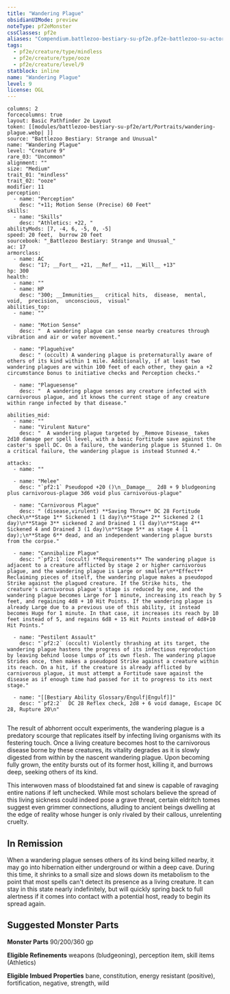 ```yaml
---
title: "Wandering Plague"
obsidianUIMode: preview
noteType: pf2eMonster
cssClasses: pf2e
aliases: "Compendium.battlezoo-bestiary-su-pf2e.pf2e-battlezoo-su-actors.Actor.LzFl4AQPfJa3jXcy" 
tags:
  - pf2e/creature/type/mindless
  - pf2e/creature/type/ooze
  - pf2e/creature/level/9
statblock: inline
name: "Wandering Plague"
level: 9
license: OGL
---
```


```statblock
columns: 2
forcecolumns: true
layout: Basic Pathfinder 2e Layout
token: [[modules/battlezoo-bestiary-su-pf2e/art/Portraits/wandering-plague.webp| ]]
source: "Battlezoo Bestiary: Strange and Unusual"
name: "Wandering Plague"
level: "Creature 9"
rare_03: "Uncommon"
alignment: ""
size: "Medium"
trait_01: "mindless"
trait_02: "ooze"
modifier: 11
perception:
  - name: "Perception"
    desc: "+11; Motion Sense (Precise) 60 Feet"
skills:
  - name: "Skills"
    desc: "Athletics: +22, "
abilityMods: [7, -4, 6, -5, 0, -5]
speed: 20 feet,  burrow 20 feet
sourcebook: "_Battlezoo Bestiary: Strange and Unusual_"
ac: 17
armorclass:
  - name: AC
    desc: "17; __Fort__ +21, __Ref__ +11, __Will__ +13"
hp: 300
health:
  - name: ""
  - name: HP
    desc: "300; __Immunities__  critical hits,  disease,  mental,  void,  precision,  unconscious,  visual"
abilities_top:
  - name: ""

  - name: "Motion Sense"
    desc: "  A wandering plague can sense nearby creatures through vibration and air or water movement."

  - name: "Plaguehive"
    desc: " (occult) A wandering plague is preternaturally aware of others of its kind within 1 mile. Additionally, if at least two wandering plagues are within 100 feet of each other, they gain a +2 circumstance bonus to initiative checks and Perception checks."

  - name: "Plaguesense"
    desc: "  A wandering plague senses any creature infected with carnivorous plague, and it knows the current stage of any creature within range infected by that disease."

abilities_mid:
  - name: ""
  - name: "Virulent Nature"
    desc: "  A wandering plague targeted by _Remove Disease_ takes 2d10 damage per spell level, with a basic Fortitude save against the caster's spell DC. On a failure, the wandering plague is Stunned 1. On a critical failure, the wandering plague is instead Stunned 4."

attacks:
  - name: ""

  - name: "Melee"
    desc: "`pf2:1` Pseudopod +20 ()\n__Damage__  2d8 + 9 bludgeoning plus carnivorous-plague 3d6 void plus carnivorous-plague"

  - name: "Carnivorous Plague"
    desc: " (disease,virulent) **Saving Throw** DC 28 Fortitude check\n**Stage 1** Sickened 1 (1 day)\n**Stage 2** Sickened 2 (1 day)\n**Stage 3** sickened 2 and Drained 1 (1 day)\n**Stage 4** Sickened 4 and Drained 3 (1 day)\n**Stage 5** as stage 4 (1 day);\n**Stage 6** dead, and an independent wandering plague bursts from the corpse."

  - name: "Cannibalize Plague"
    desc: "`pf2:1` (occult) **Requirements** The wandering plague is adjacent to a creature afflicted by stage 2 or higher carnivorous plague, and the wandering plague is Large or smaller\n**Effect** Reclaiming pieces of itself, the wandering plague makes a pseudopod Strike against the plagued creature. If the Strike hits, the creature's carnivorous plague's stage is reduced by one, and the wandering plague becomes Large for 1 minute, increasing its reach by 5 feet, and regaining 4d8 + 10 Hit Points. If the wandering plague is already Large due to a previous use of this ability, it instead becomes Huge for 1 minute. In that case, it increases its reach by 10 feet instead of 5, and regains 6d8 + 15 Hit Points instead of 4d8+10 Hit Points."

  - name: "Pestilent Assault"
    desc: "`pf2:2` (occult) Violently thrashing at its target, the wandering plague hastens the progress of its infectious reproduction by leaving behind loose lumps of its own flesh. The wandering plague Strides once, then makes a pseudopod Strike against a creature within its reach. On a hit, if the creature is already afflicted by carnivorous plague, it must attempt a Fortitude save against the disease as if enough time had passed for it to progress to its next stage."

  - name: "[[Bestiary Ability Glossary/Engulf|Engulf]]"
    desc: "`pf2:2`  DC 28 Reflex check, 2d8 + 6 void damage, Escape DC 28, Rupture 20\n"
 
```



The result of abhorrent occult experiments, the wandering plague is a predatory scourge that replicates itself by infecting living organisms with its festering touch. Once a living creature becomes host to the carnivorous disease borne by these creatures, its vitality degrades as it is slowly digested from within by the nascent wandering plague. Upon becoming fully grown, the entity bursts out of its former host, killing it, and burrows deep, seeking others of its kind.

This interwoven mass of bloodstained fat and sinew is capable of ravaging entire nations if left unchecked. While most scholars believe the spread of this living sickness could indeed pose a grave threat, certain eldritch tomes suggest even grimmer connections, alluding to ancient beings dwelling at the edge of reality whose hunger is only rivaled by their callous, unrelenting cruelty.

## In Remission

When a wandering plague senses others of its kind being killed nearby, it may go into hibernation either underground or within a deep cave. During this time, it shrinks to a small size and slows down its metabolism to the point that most spells can't detect its presence as a living creature. It can stay in this state nearly indefinitely, but will quickly spring back to full alertness if it comes into contact with a potential host, ready to begin its spread again.

## Suggested Monster Parts

**Monster Parts** 90/200/360 gp

**Eligible Refinements** weapons (bludgeoning), perception item, skill items (Athletics)

**Eligible Imbued Properties** bane, constitution, energy resistant (positive), fortification, negative, strength, wild

